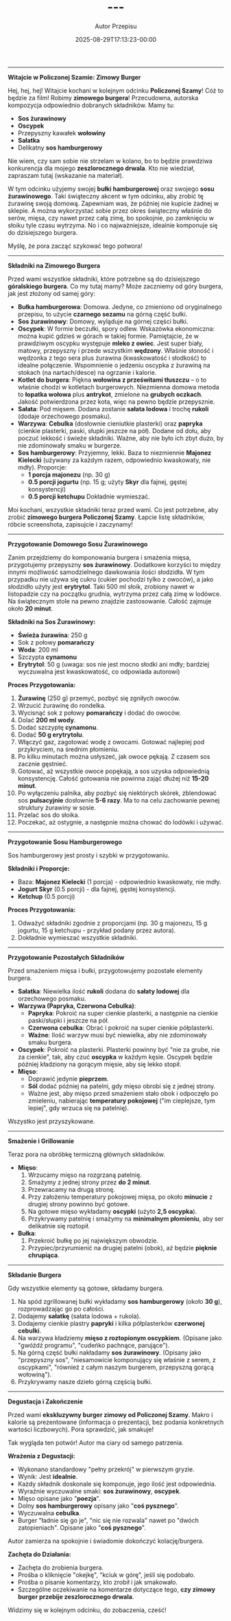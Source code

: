 ﻿---
draft: true
title: "---"
author: "Autor Przepisu"
recipe_image: images/recipe-headers/default.jpg
date: 2025-08-29T17:13:23-00:00
categories: ["do-kategoryzacji"]
tags: ["draft"]
tagline: "Przepis do sformatowania"
servings: 4
prep_time: 15
cook: true
cook_time: 30
calories: 300
protein: 20
fat: 10
carbohydrate: 25
---
---

**Witajcie w Policzonej Szamie: Zimowy Burger**

Hej, hej, hej! Witajcie kochani w kolejnym odcinku **Policzonej Szamy**! Cóż to będzie za film! Robimy **zimowego burgera**! Przecudowna, autorska kompozycja odpowiednio dobranych składników. Mamy tu:
*   **Sos żurawinowy**
*   **Oscypek**
*   Przepyszny kawałek **wołowiny**
*   **Sałatka**
*   Delikatny **sos hamburgerowy**

Nie wiem, czy sam sobie nie strzelam w kolano, bo to będzie prawdziwa konkurencja dla mojego **zeszlorocznego drwala**. Kto nie wiedział, zapraszam tutaj (wskazanie na materiał).

W tym odcinku użyjemy swojej **bułki hamburgerowej** oraz swojego **sosu żurawinowego**. Taki świąteczny akcent w tym odcinku, aby zrobić tę żurawinę swoją domową. Zapewniam was, że później nie kupicie żadnej w sklepie. A można wykorzystać sobie przez okres świąteczny właśnie do serów, mięsa, czy nawet przez całą zimę, bo spokojnie, po zamknięciu w słoiku tyle czasu wytrzyma. No i co najważniejsze, idealnie komponuje się do dzisiejszego burgera.

Myślę, że pora zacząć szykować tego potwora!

---

**Składniki na Zimowego Burgera**

Przed wami wszystkie składniki, które potrzebne są do dzisiejszego **góralskiego burgera**. Co my tutaj mamy? Może zaczniemy od góry burgera, jak jest złożony od samej góry:

*   **Bułka hamburgerowa**: Domowa. Jedyne, co zmieniono od oryginalnego przepisu, to użycie **czarnego sezamu** na górną część bułki.
*   **Sos żurawinowy**: Domowy, wyląduje na górnej części bułki.
*   **Oscypek**: W formie beczułki, spory odlew. Wskazówka ekonomiczna: można kupić gdzieś w górach w takiej formie. Pamiętajcie, że w prawdziwym oscypku występuje **mleko z owiec**. Jest super biały, matowy, przepyszny i przede wszystkim **wędzony**. Właśnie słoność i wędzonka z tego sera plus żurawina (kwaskowatość i słodkość) to idealne połączenie. Wspomnienie o jedzeniu oscypka z żurawiną na stokach (na nartach/desce) na ogrzanie i kalorie.
*   **Kotlet do burgera**: Piękna **wołowina z prześwitami tłuszczu** – o to właśnie chodzi w kotletach burgerowych. Niezmienna domowa metoda to **łopatka wołowa** plus **antrykot**, zmielone na **grubych oczkach**. Jakość potwierdzona przez kota, więc na pewno będzie przepysznie.
*   **Sałata**: Pod mięsem. Dodana zostanie **sałata lodowa** i trochę **rukoli** (dodaje orzechowego posmaku).
*   **Warzywa**: **Cebulka** (dosłownie cieniutkie plasterki) oraz **papryka** (cienkie plasterki, paski, słupki jeszcze na pół). Dodane od dołu, aby poczuć lekkość i świeże składniki. Ważne, aby nie było ich zbyt dużo, by nie zdominowały smaku w burgerze.
*   **Sos hamburgerowy**: Przyjemny, lekki. Baza to niezmiennie **Majonez Kielecki** (używany za każdym razem, odpowiednio kwaskowaty, nie mdły). Proporcje:
    *   **1 porcja majonezu** (np. 30 g)
    *   **0.5 porcji jogurtu** (np. 15 g; użyty **Skyr** dla fajnej, gęstej konsystencji)
    *   **0.5 porcji ketchupu**
    Dokładnie wymieszać.

Moi kochani, wszystkie składniki teraz przed wami. Co jest potrzebne, aby zrobić **zimowego burgera Policzonej Szamy**. Łapcie listę składników, róbcie screenshota, zapisujcie i zaczynamy!

---

**Przygotowanie Domowego Sosu Żurawinowego**

Zanim przejdziemy do komponowania burgera i smażenia mięsa, przygotujemy przepyszny **sos żurawinowy**. Dodatkowe korzyści to między innymi możliwość samodzielnego dawkowania ilości słodzidła. W tym przypadku nie używa się cukru (cukier pochodzi tylko z owoców), a jako słodzidło użyty jest **erytrytol**. Taki 500 ml słoik, zrobiony nawet w listopadzie czy na początku grudnia, wytrzyma przez całą zimę w lodówce. Na świątecznym stole na pewno znajdzie zastosowanie. Całość zajmuje około **20 minut**.

**Składniki na Sos Żurawinowy:**

*   **Świeża żurawina**: 250 g
*   Sok z połowy **pomarańczy**
*   **Woda**: 200 ml
*   Szczypta **cynamonu**
*   **Erytrytol**: 50 g (uwaga: sos nie jest mocno słodki ani mdły; bardziej wyczuwalna jest kwaskowatość, co odpowiada autorowi)

**Proces Przygotowania:**

1.  **Żurawinę** (250 g) przemyć, pozbyć się zgniłych owoców.
2.  Wrzucić żurawinę do rondelka.
3.  Wycisnąć sok z połowy **pomarańczy** i dodać do owoców.
4.  Dolać **200 ml wody**.
5.  Dodać szczyptę **cynamonu**.
6.  Dodać **50 g erytrytolu**.
7.  Włączyć gaz, zagotować wodę z owocami. Gotować najlepiej pod przykryciem, na średnim płomieniu.
8.  Po kilku minutach można usłyszeć, jak owoce pękają. Z czasem sos zacznie gęstnieć.
9.  Gotować, aż wszystkie owoce popękają, a sos uzyska odpowiednią konsystencję. Całość gotowania nie powinna zająć dłużej niż **15-20 minut**.
10. Po wyłączeniu palnika, aby pozbyć się niektórych skórek, zblendować sos **pulsacyjnie** dosłownie **5-6 razy**. Ma to na celu zachowanie pewnej struktury żurawiny w sosie.
11. Przelać sos do słoika.
12. Poczekać, aż ostygnie, a następnie można chować do lodówki i używać.

---

**Przygotowanie Sosu Hamburgerowego**

Sos hamburgerowy jest prosty i szybki w przygotowaniu.

**Składniki i Proporcje:**

*   Baza: **Majonez Kielecki** (1 porcja) - odpowiednio kwaskowaty, nie mdły.
*   **Jogurt Skyr** (0.5 porcji) - dla fajnej, gęstej konsystencji.
*   **Ketchup** (0.5 porcji)

**Proces Przygotowania:**

1.  Odważyć składniki zgodnie z proporcjami (np. 30 g majonezu, 15 g jogurtu, 15 g ketchupu - przykład podany przez autora).
2.  Dokładnie wymieszać wszystkie składniki.

---

**Przygotowanie Pozostałych Składników**

Przed smażeniem mięsa i bułki, przygotowujemy pozostałe elementy burgera.

*   **Sałatka**: Niewielka ilość **rukoli** dodana do **sałaty lodowej** dla orzechowego posmaku.
*   **Warzywa (Papryka, Czerwona Cebulka)**:
    *   **Papryka**: Pokroić na super cienkie plasterki, a następnie na cienkie paski/słupki i jeszcze na pół.
    *   **Czerwona cebulka**: Obrać i pokroić na super cienkie półplasterki.
    *   **Ważne**: Ilość warzyw musi być niewielka, aby nie zdominowały smaku burgera.
*   **Oscypek**: Pokroić na plasterki. Plasterki powinny być "nie za grube, nie za cienkie", tak, aby czuć **oscypka** w każdym kęsie. Oscypek będzie później kładziony na gorącym mięsie, aby się lekko stopił.
*   **Mięso**:
    *   Doprawić jedynie **pieprzem**.
    *   **Sól** dodać później na patelni, gdy mięso obrobi się z jednej strony.
    *   Ważne jest, aby mięso przed smażeniem stało obok i odpoczęło po zmieleniu, nabierając **temperatury pokojowej** ("im cieplejsze, tym lepiej", gdy wrzuca się na patelnię).

Wszystko jest przyszykowane.

---

**Smażenie i Grillowanie**

Teraz pora na obróbkę termiczną głównych składników.

*   **Mięso**:
    1.  Wrzucamy mięso na rozgrzaną patelnię.
    2.  Smażymy z jednej strony przez **do 2 minut**.
    3.  Przewracamy na drugą stronę.
    4.  Przy założeniu temperatury pokojowej mięsa, po około **minucie** z drugiej strony powinno być gotowe.
    5.  Na gotowe mięso wykładamy **oscypki** (użyto **2,5 oscypka**).
    6.  Przykrywamy patelnię i smażymy na **minimalnym płomieniu**, aby ser delikatnie się roztopił.
*   **Bułka**:
    1.  Przekroić bułkę po jej największym obwodzie.
    2.  Przypiec/przyrumienić na drugiej patelni (obok), aż będzie **pięknie chrupiąca**.

---

**Składanie Burgera**

Gdy wszystkie elementy są gotowe, składamy burgera.

1.  Na spód zgrillowanej bułki wykładamy **sos hamburgerowy** (około **30 g**), rozprowadzając go po całości.
2.  Dodajemy **sałatkę** (sałata lodowa + rukola).
3.  Dodajemy cienkie plastry **papryki** i kilka półplasterków **czerwonej cebulki**.
4.  Na warzywa kładziemy **mięso z roztopionym oscypkiem**. (Opisane jako "gwóźdź programu", "cudeńko pachnące, parujące").
5.  Na górną część bułki nakładamy **sos żurawinowy**. (Opisany jako "przepyszny sos", "niesamowicie komponujący się właśnie z serem, z oscypkami", "również z całym naszym burgerem, przepyszną gorącą wołowiną").
6.  Przykrywamy nasze dzieło górną częścią bułki.

---

**Degustacja i Zakończenie**

Przed wami **ekskluzywny burger zimowy od Policzonej Szamy**. Makro i kalorie są prezentowane (informacja o prezentacji, bez podania konkretnych wartości liczbowych). Pora sprawdzić, jak smakuje!

Tak wygląda ten potwór! Autor ma ciary od samego patrzenia.

**Wrażenia z Degustacji:**

*   Wykonano standardowy "pełny przekrój" w pierwszym gryzie.
*   Wynik: Jest **idealnie**.
*   Każdy składnik doskonale się komponuje, jego ilość jest odpowiednia.
*   Wyraźnie wyczuwalne smaki: **sos żurawinowy**, **oscypek**.
*   Mięso opisane jako "**poezja**".
*   Dolny **sos hamburgerowy** opisany jako "**coś pysznego**".
*   Wyczuwalna **cebulka**.
*   Burger "ładnie się go je", "nic się nie rozwala" nawet po "dwóch zatopieniach". Opisane jako "**coś pysznego**".

Autor zamierza na spokojnie i świadomie dokończyć kolację/burgera.

**Zachęta do Działania:**

*   Zachęta do zrobienia burgera.
*   Prośba o kliknięcie "okejkę", "kciuk w górę", jeśli się podobało.
*   Prośba o pisanie komentarzy, kto zrobił i jak smakowało.
*   Szczególne oczekiwanie na komentarze dotyczące tego, **czy zimowy burger przebije zeszlorocznego drwala**.

Widzimy się w kolejnym odcinku, do zobaczenia, cześć!